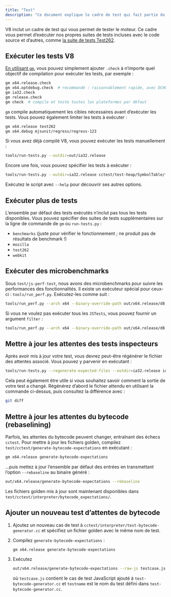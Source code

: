 ```yaml
---
title: "Test"
description: "Ce document explique le cadre de test qui fait partie du dépôt V8."
---
```

V8 inclut un cadre de test qui vous permet de tester le moteur. Ce cadre vous permet d’exécuter nos propres suites de tests incluses avec le code source et d’autres, comme [la suite de tests Test262](https://github.com/tc39/test262).

## Exécuter les tests V8

[En utilisant `gm`](/docs/build-gn#gm), vous pouvez simplement ajouter `.check` à n’importe quel objectif de compilation pour exécuter les tests, par exemple :

```bash
gm x64.release.check
gm x64.optdebug.check  # recommandé : raisonnablement rapide, avec DCHECKs.
gm ia32.check
gm release.check
gm check  # compile et teste toutes les plateformes par défaut
```

`gm` compile automatiquement les cibles nécessaires avant d’exécuter les tests. Vous pouvez également limiter les tests à exécuter :

```bash
gm x64.release test262
gm x64.debug mjsunit/regress/regress-123
```

Si vous avez déjà compilé V8, vous pouvez exécuter les tests manuellement :

```bash
tools/run-tests.py --outdir=out/ia32.release
```

Encore une fois, vous pouvez spécifier les tests à exécuter :

```bash
tools/run-tests.py --outdir=ia32.release cctest/test-heap/SymbolTable/* mjsunit/delete-in-eval
```

Exécutez le script avec `--help` pour découvrir ses autres options.

## Exécuter plus de tests

L’ensemble par défaut des tests exécutés n’inclut pas tous les tests disponibles. Vous pouvez spécifier des suites de tests supplémentaires sur la ligne de commande de `gm` ou `run-tests.py` :

- `benchmarks` (juste pour vérifier le fonctionnement ; ne produit pas de résultats de benchmark !)
- `mozilla`
- `test262`
- `webkit`

## Exécuter des microbenchmarks

Sous `test/js-perf-test`, nous avons des microbenchmarks pour suivre les performances des fonctionnalités. Il existe un exécuteur spécial pour ceux-ci : `tools/run_perf.py`. Exécutez-les comme suit :

```bash
tools/run_perf.py --arch x64 --binary-override-path out/x64.release/d8 test/js-perf-test/JSTests.json
```

Si vous ne voulez pas exécuter tous les `JSTests`, vous pouvez fournir un argument `filter` :

```bash
tools/run_perf.py --arch x64 --binary-override-path out/x64.release/d8 --filter JSTests/TypedArrays test/js-perf-test/JSTests.json
```

## Mettre à jour les attentes des tests inspecteurs

Après avoir mis à jour votre test, vous devrez peut-être régénérer le fichier des attentes associé. Vous pouvez y parvenir en exécutant :

```bash
tools/run-tests.py --regenerate-expected-files --outdir=ia32.release inspector/debugger/set-instrumentation-breakpoint
```

Cela peut également être utile si vous souhaitez savoir comment la sortie de votre test a changé. Régénérez d’abord le fichier attendu en utilisant la commande ci-dessus, puis consultez la différence avec :

```bash
git diff
```

## Mettre à jour les attentes du bytecode (rebaselining)

Parfois, les attentes du bytecode peuvent changer, entraînant des échecs `cctest`. Pour mettre à jour les fichiers golden, compilez `test/cctest/generate-bytecode-expectations` en exécutant :

```bash
gm x64.release generate-bytecode-expectations
```

…puis mettez à jour l’ensemble par défaut des entrées en transmettant l’option `--rebaseline` au binaire généré :

```bash
out/x64.release/generate-bytecode-expectations --rebaseline
```

Les fichiers golden mis à jour sont maintenant disponibles dans `test/cctest/interpreter/bytecode_expectations/`.

## Ajouter un nouveau test d’attentes de bytecode

1. Ajoutez un nouveau cas de test à `cctest/interpreter/test-bytecode-generator.cc` et spécifiez un fichier golden avec le même nom de test.

1. Compilez `generate-bytecode-expectations` :

    ```bash
    gm x64.release generate-bytecode-expectations
    ```

1. Exécutez

    ```bash
    out/x64.release/generate-bytecode-expectations --raw-js testcase.js --output=test/cctest/interpreter/bytecode-expectations/testname.golden
    ```

    où `testcase.js` contient le cas de test JavaScript ajouté à `test-bytecode-generator.cc` et `testname` est le nom du test défini dans `test-bytecode-generator.cc`.
